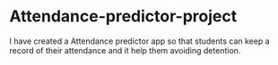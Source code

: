 # Attendance-predictor-project
I have created a Attendance predictor app so that students can keep a record of their attendance and it help them avoiding detention.
